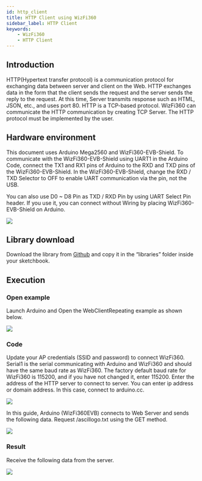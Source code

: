```yaml
---
id: http_client
title: HTTP Client using WizFi360
sidebar_label: HTTP Client
keywords: 
    - WizFi360
    - HTTP Client
---
```


## Introduction

HTTP(Hypertext transfer protocol) is a communication protocol for exchanging data between server and client on the Web. HTTP exchanges data in the form that the client sends the request and the server sends the reply to the request. At this time, Server transmits response such as HTML, JSON, etc., and uses port 80. HTTP is a TCP-based protocol. WizFi360 can communicate the HTTP communication by creating TCP Server. The HTTP protocol must be implemented by the user.

## Hardware environment

This document uses Arduino Mega2560 and WizFi360-EVB-Shield. To communicate with the WizFi360-EVB-Shield using UART1 in the Arduino Code, connect the TX1 and RX1 pins of Arduino to the RXD and TXD pins of the WizFi360-EVB-Shield. In the WizFi360-EVB-Shield, change the RXD / TXD Selector to OFF to enable UART communication via the pin, not the USB.

You can also use D0 ~ D8 Pin as TXD / RXD Pin by using UART Select Pin header. If you use it, you can connect without Wiring by placing WizFi360-EVB-Shield on Arduino. 

![](/Document/img/basic_guides/http_client/http_client.png)

## Library download

Download the library from [Github](https://github.com/wizfi/WizFi360EVB-Arduino) and copy it in the “libraries” folder inside your sketchbook.

## Execution

### Open example

Launch Arduino and Open the WebClientRepeating example as shown below.

![](/Document/img/basic_guides/http_client/http_client_arduino_ide.png)

### Code

Update your AP credentials (SSID and password) to connect WizFi360.
Serial1 is the serial communicating with Arduino and WizFi360 and should have the same baud rate as WizFi360. The factory default baud rate for WizFi360 is 115200, and if you have not changed it, enter 115200.
Enter the address of the HTTP server to connect to server. You can enter ip address or domain address. In this case, connect to arduino.cc.

![](/Document/img/basic_guides/http_client/http_client_code.png)

In this guide, Arduino (WizFi360EVB) connects to Web Server and sends the following data. Request /ascillogo.txt using the GET method.

![](/Document/img/basic_guides/http_client/http_client_execution.png)

### Result

Receive the following data from the server.

![](/Document/img/basic_guides/http_client/http_client_result.png)